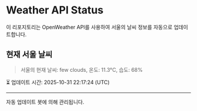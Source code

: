 
# Weather API Status

이 리포지토리는 OpenWeather API를 사용하여 서울의 날씨 정보를 자동으로 업데이트합니다.

## 현재 서울 날씨
> 서울의 현재 날씨: few clouds, 온도: 11.3°C, 습도: 68%

⏳ 업데이트 시간: 2025-10-31 22:17:24 (UTC)

---
자동 업데이트 봇에 의해 관리됩니다.
